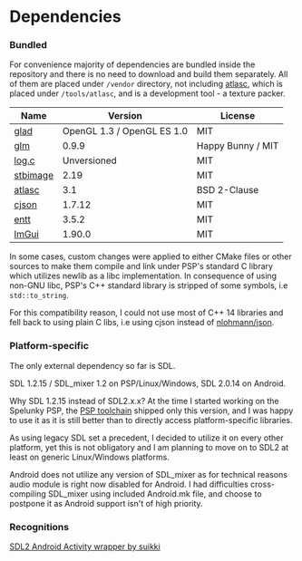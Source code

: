 # Dependencies

### Bundled

For convenience majority of dependencies are bundled inside the repository and there is no need to download and build
them separately. All of them are placed under `/vendor` directory, not including [atlasc](https://github.com/septag/atlasc),
which is placed under `/tools/atlasc`, and is a development tool - a texture packer.

| Name                                         | Version                    | License           |
|----------------------------------------------|----------------------------|-------------------|
| [glad](https://github.com/Dav1dde/glad)      | OpenGL 1.3 / OpenGL ES 1.0 | MIT               |
| [glm](https://github.com/g-truc/glm)         | 0.9.9                      | Happy Bunny / MIT |
| [log.c](https://github.com/rxi/log.c)        | Unversioned                | MIT               |
| [stbimage](https://github.com/nothings/stb)  | 2.19                       | MIT               |
| [atlasc](https://github.com/septag/atlasc)   | 3.1                        | BSD 2-Clause      |
| [cjson](https://github.com/DaveGamble/cJSON) | 1.7.12                     | MIT               |
| [entt](https://github.com/skypjack/entt)     | 3.5.2                      | MIT               | 
| [ImGui](https://github.com/ocornut/imgui)    | 1.90.0                     | MIT               |

In some cases, custom changes were applied to either CMake files or other sources to make them compile and link under
PSP's standard C library which utilizes newlib as a libc implementation. In consequence of using non-GNU libc, 
PSP's C++ standard library is stripped of some symbols, i.e `std::to_string`.

For this compatibility reason, I could not use most of C++ 14 libraries and fell back to using plain C libs, i.e
using cjson instead of [nlohmann/json](https://github.com/nlohmann/json).

### Platform-specific

The only external dependency so far is SDL.
 
SDL 1.2.15 / SDL_mixer 1.2 on PSP/Linux/Windows, SDL 2.0.14 on Android.

Why SDL 1.2.15 instead of SDL2.x.x? At the time I started working on the Spelunky PSP, 
the [PSP toolchain](https://github.com/pspdev/psptoolchain) shipped only this version, and I was happy to use it as
it is still better than to directly access platform-specific libraries. 

As using legacy SDL set a precedent, I decided to utilize it on every other platform, yet this is not obligatory and I am
planning to move on to SDL2 at least on generic Linux/Windows platforms.

Android does not utilize any version of SDL_mixer as for technical reasons audio module is right now disabled for Android.
I had difficulties cross-compiling SDL_mixer using included Android.mk file, and choose to postpone it as Android support isn't of high priority.

### Recognitions

[SDL2 Android Activity wrapper by suikki](https://github.com/suikki/simpleSDL/)
